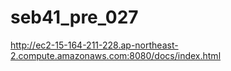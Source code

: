 # seb41_pre_027

http://ec2-15-164-211-228.ap-northeast-2.compute.amazonaws.com:8080/docs/index.html
